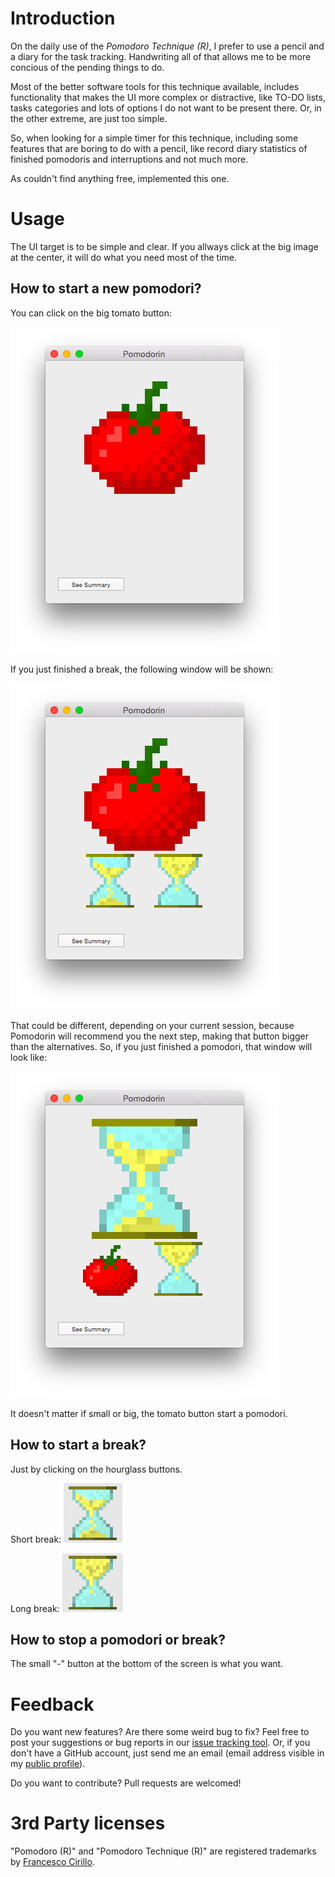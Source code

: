 # Introduction

On the daily use of the *Pomodoro Technique (R)*, I prefer to use a pencil and a diary for the task tracking. Handwriting all of that allows me to be more concious of the pending things to do.

Most of the better software tools for this technique available, includes functionality that makes the UI more complex or distractive, like TO-DO lists, tasks categories and lots of options I do not want to be present there. Or, in the other extreme, are just too simple.

So, when looking for a simple timer for this technique, including some features that are boring to do with a pencil, like record diary statistics of finished pomodoris and interruptions and not much more.

As couldn't find anything free, implemented this one.


# Usage

The UI target is to be simple and clear. If you allways click at the big image at the center, it will do what you need most of the time.


## How to start a new pomodori?
You can click on the big tomato button:

  ![Main view](readmeAssets/mainScreen.png)

If you just finished a break, the following window will be shown:

![Deciding next step](readmeAssets/decideWhatIsNext_tomato.png)

That could be different, depending on your current session, because Pomodorin will recommend you the next step, making that button bigger than the alternatives. So, if you just finished a pomodori, that window will look like:

![Deciding next step](readmeAssets/decideWhatIsNext_shortBreak.png)

It doesn't matter if small or big, the tomato button start a pomodori.


## How to start a break?
Just by clicking on the hourglass buttons.

Short break:
![Short break](readmeAssets/half_hourglass.png)

Long break:
![Long break](readmeAssets/full_hourglass.png)


## How to stop a pomodori or break?
The small "-" button at the bottom of the screen is what you want.


# Feedback

Do you want new features? Are there some weird bug to fix? Feel free to post your suggestions or bug reports in our [issue tracking tool](https://github.com/mmazzei/Pomodorin/issues). Or, if you don't have a GitHub account, just send me an email (email address visible in my [public profile](https://github.com/mmazzei)).

Do you want to contribute? Pull requests are welcomed!


# 3rd Party licenses

"Pomodoro (R)" and "Pomodoro Technique (R)" are registered trademarks by [Francesco Cirillo](http://pomodorotechnique.com).

